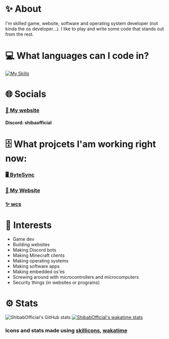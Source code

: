 
# ✨ About
I'm skilled game, website, software and operating system developer (not kinda the os developer...). I like to play and write some code that stands out from the rest.
# 💻 What languages can I code in?
[![My Skills](https://skillicons.dev/icons?i=js,nodejs,html,css,python,java,cs,cpp,c,swift,lua)]()
# 🌐 Socials
### [🤩 My website](https://shibabofficial.github.io)
#### Discord: shibaofficial
# 🗄️ What projcets I'am working right now:
### [🖥️ ByteSync](https://github.com/ShibabOfficial/TerminalEditor)
### [🤩 My Website](https://github.com/ShibabOfficial/ShibabOfficial.github.io)
### [✨ wcs](https://github.com/ShibabOfficial/CSS-Web-Stylizer)
# 🔭 Interests
- Game dev
- Building websites
- Making Discord bots
- Making Minecraft clients
- Making operating systems
- Making software apps
- Making embedded os'es
- Screwing around with microcontrollers and microcomputers
- Security things (in websites or programs)
# ⚙ Stats
![ShibabOfficial's GitHub stats](https://github-readme-stats.vercel.app/api?username=ShibabOfficial&show_icons=true&theme=apprentice)
[![ShibabOfficial's wakatime stats](https://github-readme-stats.vercel.app/api/wakatime?username=@ShibabOfficial&show_icons=true&theme=apprentice)]()
### Icons and stats made using [skillicons](https://skillicons.dev), [wakatime](https://wakatime.com)
